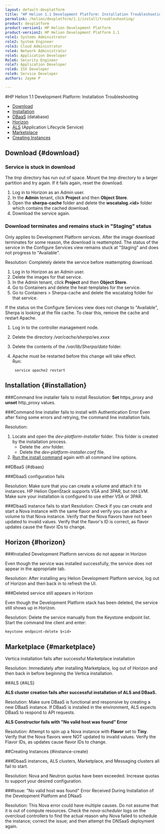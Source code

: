 ```yaml
---
layout: default-devplatform
title: "HP Helion 1.1 Development Platform: Installation Troubleshooting"
permalink: /helion/devplatform/1.1/install/troubleshooting/
product: devplatform
product-version1: HP Helion Development Platform
product-version2: HP Helion Development Platform 1.1
role1: Systems Administrator 
role2: System Engineer
role3: Cloud Administrator
role4: Network Administrator
role5: Application Developer
Role6: Security Engineer
role7: Application Developer 
role8: ISV Developer
role9: Service Developer
authors: Jayme P

---
```

<!--UNDER REVISION-->


#HP Helion 1.1 Development Platform: Installation Troubleshooting

- [Download](#download)
- [Installation](#installation)
- [DBaaS](#dbaas) (database)
- [Horizon](#horizon)
- [ALS](#ALS) (Application Lifecycle Service)
- [Marketplace](#marketplace)
- [Creating Instances](#instance-create)

## Download {#download}

### Service is stuck in download

The *tmp* directory has run out of space. Mount the *tmp* directory to a larger partition and try again. If it fails again, reset the download.

1. Log in to Horizon as an Admin user.
2. In the **Admin** tenant, click **Project** and then **Object Store**.
3. Open the **sherpa-cache** folder and delete the **wscatalog.<id\>** folder which contains the cached download.
4. Download the service again.

### Download terminates and remains stuck in "Staging" status

Only applies to Development Platform services. After the image download terminates for some reason, the download is reattempted. The status of the service in the Configure Services view remains stuck at "Staging" and does not progress to "Available".

 Resolution: Completely delete the service before reattempting download.

1. Log in to Horizon as an Admin user.
2. Delete the images for that service.
3. In the Admin tenant, click **Project** and then **Object Store**.
4. Go to Containers and delete the heat-templates for the service.
3. Go to Containers > Sherpa-cache and delete the wscatalog folder for that service.

If the status on the Configure Services view does not change to "Available", Sherpa is looking at the file cache. To clear this, remove the cache and restart Apache.

1. Log in to the controller management node.
2. Delete the directory */var/cache/sherpa/ws.xxxx*
1. Delete the contents of the */var/lib/Sherpa/data* folder.
2. Apache must be restarted before this change will take effect. <br />Run:
		
		service apache2 restart 

## Installation {#installation}

###Command line installer fails to install
 Resolution: **Set** https\_proxy and **unset** http\_proxy values.

###Command line installer fails to install with Authentication Error 
Even after fixing some errors and retrying, the command line installation fails.

Resolution: 

1. Locate and open the *dev-platform-installer* folder. This folder is created by the installation process.
	- Delete the *.env* folder.
	- Delete the *dev-platform-installer.conf* file.
3. [Run the install command](/helion/devplatform/1.1/install/#commandline) again with all command line options.

##DBaaS {#dbaas}

###DbaaS configuration fails
 
Resolution: Make sure that you can create a volume and attach it to instances. HP Helion OpenStack supports VSA and 3PAR, but not LVM. Make sure your installation is configured to use either VSA or 3PAR.

###DbaaS instance fails to start
Resolution: Check if you can create and start a Nova instance with the same flavor and verify you can attach a volume to that Nova instance. Verify that the Nova flavors have not been updated to invalid values. Verify that the flavor's ID is correct, as flavor updates cause the flavor IDs to change.

## Horizon {#horizon}
###Installed Development Platform services do not appear in Horizon

Even though the service was installed successfully, the service does not appear in the appropriate tab.
 
Resolution: After installing any Helion Development Platform service, log out of Horizon and then back in to refresh the UI.

###Deleted service still appears in Horizon

Even though the Development Platform stack has been deleted, the service still shows up in Horizon.

Resolution: Delete the service manually from the Keystone endpoint list. <br /> Start the command line client and enter:

	keystone endpoint-delete $<id>

## Marketplace {#marketplace}

Vertica installation fails after successful Marketplace installation

Resolution: Immediately after installing Marketplace, log out of Horizon and then back in before beginning the Vertica installation. 

##ALS {#ALS}

**ALS cluster creation fails after successful installation of ALS and DBaaS.**
 
Resolution: Make sure DBaaS is functional and responsive by creating a new DBaaS instance. If DBaaS is installed in the environment, ALS expects DBaaS to respond to API requests.

**ALS Constructor fails with "No valid host was found" Error**

Resolution: Attempt to spin up a Nova instance with **Flavor** set to **Tiny**. Verify that the Nova flavors were NOT updated to invalid values. Verify the Flavor IDs, as updates cause flavor IDs to change.

##Creating Instances {#instance-create}

###DbaaS instances, ALS clusters, Marketplace, and Messaging clusters all fail to start.

Resolution: Nova and Neutron quotas have been exceeded. Increase quotas to support your desired configuration.

###Issue: "No valid host was found" Error Received During Installation of the Development Platform and DNaaS

Resolution: This Nova error could have multiple causes. Do not assume that  it is out of compute resources. Check the *nova-scheduler* logs on the overcloud controllers to find the actual reason why Nova failed to schedule the instance; correct the issue; and then attempt the DNSaaS deployment again.




